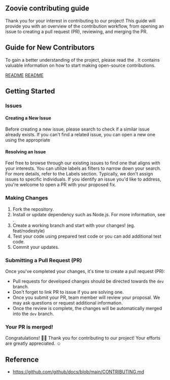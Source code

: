 ## Zoovie contributing guide
Thank you for your interest in contributing to our project! This guide will provide you with an overview of the contribution workflow, from opening an issue to creating a pull request (PR), reviewing, and merging the PR.

## Guide for New Contributors
To gain a better understanding of the project, please read the .
It contains valuable information on how to start making open-source contributions.

[README](https://github.com/JerryG0228/Zoovie)
[README](https://github.com/JerryG0228/Zoovie/issues/new)
## Getting Started
### Issues

#### Creating a New Issue
Before creating a new issue, please search to check if a similar issue already exists. If you can't find a related issue, you can open a new one using the appropriate 
#### Resolving an Issue
Feel free to browse through our existing issues to find one that aligns with your interests. You can utilize labels as filters to narrow down your search. For more details, refer to the Labels section. Typically, we don't assign issues to specific individuals. If you identify an issue you'd like to address, you're welcome to open a PR with your proposed fix.
### Making Changes
1. Fork the repository.
2. Install or update dependency such as Node.js. For more information, see .
3. Create a working branch and start with your changes! (eg. feat/nodestyle)
4. Test your code using prepared test code or you can add additional test code.
5. Commit your updates.
### Submitting a Pull Request (PR)
Once you've completed your changes, it's time to create a pull request (PR):
- Pull requests for developed changes should be directed towards the `dev` branch.
- Don't forget to link PR to issue if you are solving one.
- Once you submit your PR, team member will review your proposal. We may ask questions or request additional information.
- Once the review is complete, the changes will be automatically merged into the `dev` branch.
### Your  PR is merged!
Congratulations! 🎉🎉 Thank you for contributing to our project! Your efforts are greatly appreciated. ☺️

## Reference
- https://github.com/github/docs/blob/main/CONTRIBUTING.md